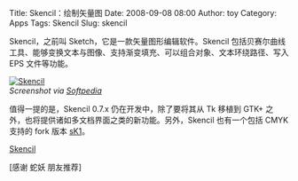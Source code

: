 Title: Skencil：绘制矢量图
Date: 2008-09-08 08:00
Author: toy
Category: Apps
Tags: Skencil
Slug: skencil

Skencil，之前叫 Sketch，它是一款矢量图形编辑软件。Skencil
包括贝赛尔曲线工具、能够变换文本与图像、支持渐变填充、可以组合对象、文本环绕路径、写入
EPS 文件等功能。

[![Skencil](http://i.linuxtoy.org/i/2008/09/skencil-thumb.png)](http://i.linuxtoy.org/i/2008/09/skencil.png)  
*Screenshot via
[Softpedia](http://www.softpedia.com/reviews/linux/Skencil-Review-28790.shtml)*

值得一提的是，Skencil 0.7.x 仍在开发中，除了要将其从 Tk 移植到 GTK+
之外，也将提供诸如多文档界面之类的新功能。另外，Skencil 也有一个包括
CMYK 支持的 fork 版本 [sK1](http://linuxtoy.org/archives/sk1.html)。

[Skencil](http://www.skencil.org)

[感谢 蛇妖 朋友推荐]
